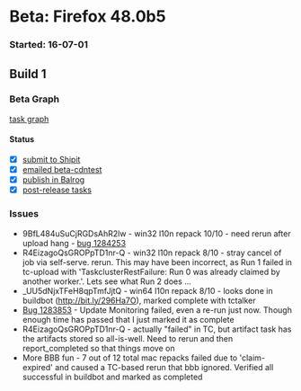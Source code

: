 # Beta: Firefox 48.0b5

### Started: 16-07-01

## Build 1

### Beta Graph
[task graph](https://tools.taskcluster.net/task-group-inspector/#YXKVDa6mQg-BRxl82Os7Hw)


#### Status
- [x] [submit to Shipit](https://wiki.mozilla.org/Release:Release_Automation_on_Mercurial:Starting_a_Release#Submit_to_Ship_It)
- [x] [emailed beta-cdntest](../how-tos/relpro.md#1-email-drivers-re-release-live-on-cdntest-channel)
- [x] [publish in Balrog](../how-tos/relpro.md#3-publish-in-balrog)
- [x] [post-release tasks](../how-tos/relpro.md#4-post-release-step)

### Issues
- 9BfL484uSuCjRGDsAhR2lw - win32 l10n repack 10/10 - need rerun after upload hang - [bug 1284253](https://bugzilla.mozilla.org/show_bug.cgi?id=1284253)
- R4EizagoQsGROPpTD1nr-Q - win32 l10n repack 8/10 - stray cancel of job via self-serve. rerun. This may have been incorrect, as Run 1 failed in tc-upload with 'TaskclusterRestFailure: Run 0 was already claimed by another worker.'. Lets see what Run 2 does ...
- _UU5dNjxTFeH8qpTmfJjtQ - win64 l10n repack 8/10 - looks done in buildbot (http://bit.ly/296Ha7O), marked complete with tctalker
- [Bug 1283853](https://bugzil.la/1283853) - Update Monitoring failed, even a re-run just now. Though enough time has passed that I just marked it as complete
- R4EizagoQsGROPpTD1nr-Q - actually "failed" in TC, but artifact task has the artifacts stored so all-is-well. Need to rerun and then report_completed so that things move on
- More BBB fun - 7 out of 12 total mac repacks failed due to 'claim-expired' and caused a TC-based rerun that bbb ignored. Verified all successful in buildbot and marked as completed


